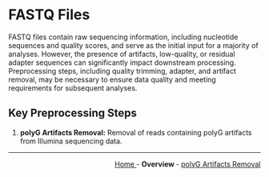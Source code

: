 
# FASTQ Files

FASTQ files contain raw sequencing information, including nucleotide sequences and quality scores, and serve as the initial input for a majority of analyses. However, the presence of artifacts, low-quality, or residual adapter sequences can significantly impact downstream processing. Preprocessing steps, including quality trimming, adapter, and artifact removal, may be necessary to ensure data quality and meeting requirements for subsequent analyses.


## Key Preprocessing Steps

1. **polyG Artifacts Removal:** Removal of reads containing polyG artifacts from Illumina sequencing data.

---

<!-- This section relies on the html links generated by GitHub Pages 
and will not render correctly in Markdown -->
<div style="text-align: right">
    <a href="/pipelines-docs/"> Home </a> -
    <a> <b> Overview </b> </a> -
    <a href="1_polyG_Artifacts_Removal.html"> polyG Artifacts Removal </a>
</div>